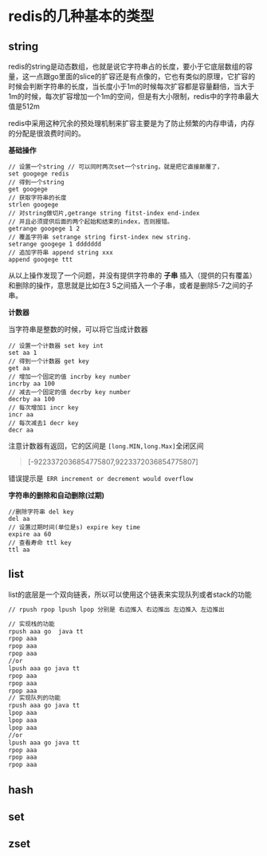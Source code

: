# redis的几种基本的类型
## string
redis的string是动态数组，也就是说它字符串占的长度，要小于它底层数组的容量，这一点跟go里面的slice的扩容还是有点像的，它也有类似的原理，它扩容的时候会判断字符串的长度，当长度小于1m的时候每次扩容都是容量翻倍，当大于1m的时候，每次扩容增加一个1m的空间，但是有大小限制，redis中的字符串最大值是512m

redis中采用这种冗余的预处理机制来扩容主要是为了防止频繁的内存申请，内存的分配是很浪费时间的。

**基础操作**

```shell
// 设置一个string // 可以同时两次set一个string，就是把它直接颠覆了，
set googege redis
// 得到一个string
get googege
// 获取字符串的长度
strlen googege
// 对string做切片,getrange string fitst-index end-index
// 并且必须提供后面的两个起始和结束的index，否则报错。
getrange googege 1 2
// 覆盖字符串 setrange string first-index new string.
setrange googege 1 ddddddd
// 追加字符串 append string xxx
append googege ttt

```
从以上操作发现了一个问题，并没有提供字符串的 **子串** 插入（提供的只有覆盖）和删除的操作，意思就是比如在3 5之间插入一个子串，或者是删除5-7之间的子串。

**计数器**

当字符串是整数的时候，可以将它当成计数器

```shell
// 设置一个计数器 set key int
set aa 1
// 得到一个计数器 get key
get aa
// 增加一个固定的值 incrby key number
incrby aa 100
// 减去一个固定的值 decrby key number
decrby aa 100
// 每次增加1 incr key
incr aa
// 每次减去1 decr key
decr aa
```
注意计数器有返回，它的区间是 `[long.MIN,long.Max]`全闭区间
> [-9223372036854775807,9223372036854775807]

错误提示是` ERR increment or decrement would overflow`

**字符串的删除和自动删除(过期)**
```shell
//删除字符串 del key
del aa
// 设置过期时间(单位是s) expire key time
expire aa 60
// 查看寿命 ttl key
ttl aa
```
## list
list的底层是一个双向链表，所以可以使用这个链表来实现队列或者stack的功能
```bash
// rpush rpop lpush lpop 分别是 右边推入 右边推出 左边推入 左边推出

// 实现栈的功能
rpush aaa go  java tt
rpop aaa
rpop aaa
rpop aaa
//or
lpush aaa go java tt
rpop aaa
rpop aaa
rpop aaa
// 实现队列的功能
rpush aaa go java tt
lpop aaa
lpop aaa
lpop aaa
//or
lpush aaa go java tt
rpop aaa
rpop aaa
rpop aaa
```
## hash
## set
## zset
